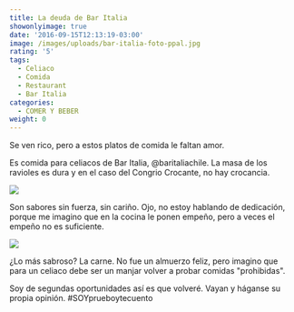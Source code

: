 ```yaml
---
title: La deuda de Bar Italia
showonlyimage: true
date: '2016-09-15T12:13:19-03:00'
image: /images/uploads/bar-italia-foto-ppal.jpg
rating: '5'
tags:
  - Celiaco
  - Comida
  - Restaurant
  - Bar Italia
categories:
  - COMER Y BEBER
weight: 0
---
```

Se ven rico, pero a estos platos de comida le faltan amor.

<!--more-->

Es comida para celiacos de Bar Italia, @baritaliachile. La masa de los ravioles es dura y en el caso del Congrio Crocante, no hay crocancia. 

![](/images/uploads/review-bar-italia-foto-3.2.jpg)

Son sabores sin fuerza, sin cariño. Ojo, no estoy hablando de dedicación, porque me imagino que en la cocina le ponen empeño, pero a veces el empeño no es suficiente.  

![](/images/uploads/review-bar-italia-foto-2.jpg)

¿Lo más sabroso? La carne. No fue un almuerzo feliz, pero imagino que para un celiaco debe ser un manjar volver a probar comidas "prohibidas". 

Soy de segundas oportunidades así es que volveré. Vayan y háganse su propia opinión. #SOYprueboytecuento
